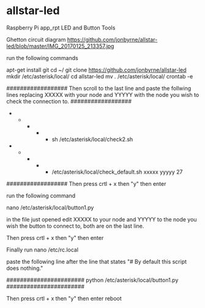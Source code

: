 # allstar-led
Raspberry Pi app_rpt LED and Button Tools

Ghetton circuit diagram https://github.com/jonbyrne/allstar-led/blob/master/IMG_20170125_213357.jpg


run the following commands

apt-get install git
cd ~/
git clone https://github.com/jonbyrne/allstar-led
mkdir /etc/asterisk/local/
cd allstar-led
mv *.* /etc/asterisk/local/
crontab -e

##################
Then scroll to the last line and paste the follwing lines replacing XXXXX with your node and YYYYY with the node you wish to check the connection to.
##################

* * * * * sh /etc/asterisk/local/check2.sh
* * * * * /etc/asterisk/local/check_default.sh xxxxx yyyyy 27

##################
Then press crtl + x
then "y"
then enter

run the following command

nano /etc/asterisk/local/button1.py

in the file just opened edit XXXXX to your node and YYYYY to the node you wish the button to connect to, both are on the last line.

Then press crtl + x
then "y"
then enter

Finally run
nano /etc/rc.local

paste the following line after the line that states "# By default this script does nothing."


#######################
python /etc/asterisk/local/button1.py
#######################

Then press crtl + x
then "y"
then enter
reboot


